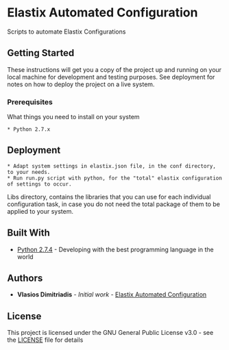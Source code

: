 # Elastix Automated Configuration
Scripts to automate Elastix Configurations

## Getting Started

These instructions will get you a copy of the project up and running on your local machine for development and testing purposes. See deployment for notes on how to deploy the project on a live system.

### Prerequisites

What things you need to install on your system

```
* Python 2.7.x
```

## Deployment

```
* Adapt system settings in elastix.json file, in the conf directory, to your needs.  
* Run run.py script with python, for the "total" elastix configuration of settings to occur.
```
Libs directory, contains the libraries that you can use for each individual configuration task, in case you do not need the total package of them to be applied to your system.


## Built With

* [Python 2.7.4](http://www.python.org/) - Developing with the best programming language in the world

## Authors

* **Vlasios Dimitriadis** - *Initial work* - [Elastix Automated Configuration](https://github.com/bdimitriadis/elastix-autoconfig)


## License

This project is licensed under the GNU General Public License v3.0 - see the [LICENSE](LICENSE) file for details

